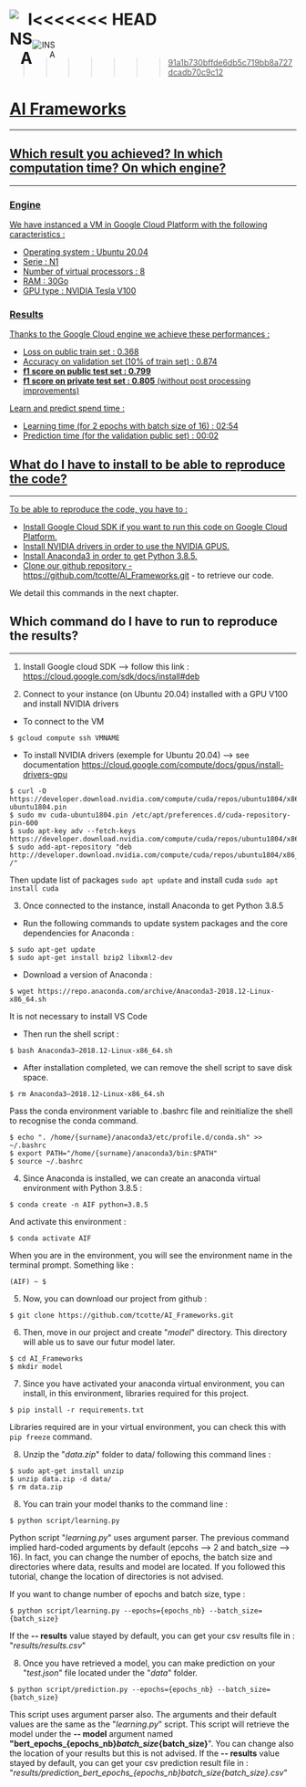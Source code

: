 <<<<<<< HEAD
<a href="http://www.insa-toulouse.fr/" ><img src="http://www.math.univ-toulouse.fr/~besse/Wikistat/Images/Logo_INSAvilletoulouse-RVB.png" style="text-align:right; float:left; max-width: 40px;margin:0px auto 0px auto; display: inline" alt="INSA"/> <br>
=======
 <a href="http://www.insa-toulouse.fr/" ><img src="http://www.math.univ-toulouse.fr/~besse/Wikistat/Images/Logo_INSAvilletoulouse-RVB.png" style="text-align:right; float:left; max-width: 40px;margin:0px auto 0px auto; display: inline" alt="INSA"/> <br>
>>>>>>> 91a1b730bffde6db5c719bb8a727dcadb70c9c12
# AI Frameworks
---
## Which result you achieved? In which computation time? On which engine?
---
### Engine

We have instanced a VM in Google Cloud Platform with the following caracteristics :
- Operating system : Ubuntu 20.04
- Serie : N1
- Number of virtual processors : 8
- RAM : 30Go
- GPU type : NVIDIA Tesla V100

### Results

Thanks to the Google Cloud engine we achieve these performances :
- Loss on public train set : 0.368
- Accuracy on validation set (10% of train set) : 0.874
- **f1 score on public test set : 0.799**
- **f1 score on private test set : 0.805** (without post processing improvements)

Learn and predict spend time : 
- Learning time (for 2 epochs with batch size of 16) : 02:54
- Prediction time (for the validation public set) : 00:02

## What do I have to install to be able to reproduce the code?
---
To be able to reproduce the code, you have to :
- Install Google Cloud SDK if you want to run this code on Google Cloud Platform.
- Install NVIDIA drivers in order to use the NVIDIA GPUS.
- Install Anaconda3 in order to get Python 3.8.5.
- Clone our github repository - https://github.com/tcotte/AI_Frameworks.git - to retrieve our code. 

We detail this commands in the next chapter.

## Which command do I have to run to reproduce the results?
---
1. Install Google cloud SDK --> follow this link : https://cloud.google.com/sdk/docs/install#deb

2. Connect to your instance (on Ubuntu 20.04) installed with a GPU V100 and install NVIDIA drivers
- To connect to the VM
```
$ gcloud compute ssh VMNAME
```

- To install NVIDIA drivers (exemple for Ubuntu 20.04) --> see documentation https://cloud.google.com/compute/docs/gpus/install-drivers-gpu
```
$ curl -O https://developer.download.nvidia.com/compute/cuda/repos/ubuntu1804/x86_64/cuda-ubuntu1804.pin
$ sudo mv cuda-ubuntu1804.pin /etc/apt/preferences.d/cuda-repository-pin-600
$ sudo apt-key adv --fetch-keys https://developer.download.nvidia.com/compute/cuda/repos/ubuntu1804/x86_64/7fa2af80.pub
$ sudo add-apt-repository "deb http://developer.download.nvidia.com/compute/cuda/repos/ubuntu1804/x86_64/ /"
```
Then update list of packages `sudo apt update` and install cuda `sudo apt install cuda`


3. Once connected to the instance, install Anaconda to get Python 3.8.5

- Run the following commands to update system packages and the core dependencies for Anaconda :
```
$ sudo apt-get update
$ sudo apt-get install bzip2 libxml2-dev
```

- Download a version of Anaconda :
```
$ wget https://repo.anaconda.com/archive/Anaconda3-2018.12-Linux-x86_64.sh
```
It is not necessary to install VS Code

- Then run the shell script :
```
$ bash Anaconda3–2018.12-Linux-x86_64.sh
```

- After installation completed, we can remove the shell script to save disk space.
```
$ rm Anaconda3–2018.12-Linux-x86_64.sh
```
Pass the conda environment variable to .bashrc file and reinitialize the shell to recognise the conda command.
```
$ echo ". /home/{surname}/anaconda3/etc/profile.d/conda.sh" >> ~/.bashrc
$ export PATH="/home/{surname}/anaconda3/bin:$PATH"
$ source ~/.bashrc
```

4. Since Anaconda is installed, we can create an anaconda virtual environment with Python 3.8.5 :
```
$ conda create -n AIF python=3.8.5
```

And activate this environment :
```
$ conda activate AIF
```

When you are in the environment, you will see the environment name in the terminal prompt. Something like :
```
(AIF) ~ $
```

5. Now, you can download our project from github :
```
$ git clone https://github.com/tcotte/AI_Frameworks.git
```

6. Then, move in our project and create "*model*" directory. This directory will able us to save
our futur model later.
```
$ cd AI_Frameworks
$ mkdir model
```

7. Since you have activated your anaconda virtual environment, you can install, in this environment, libraries required for 
this project.
```
$ pip install -r requirements.txt
```
Libraries required are in your virtual environment, you can check this with `pip freeze` command. 

8. Unzip the "*data.zip*" folder to data/ following this command lines :
```
$ sudo apt-get install unzip
$ unzip data.zip -d data/
$ rm data.zip
``` 

8. You can train your model thanks to the command line : 
```
$ python script/learning.py
```
Python script "*learning.py*" uses argument parser. The previous command implied hard-coded arguments by default (epcohs --> 2 and
batch_size --> 16).
In fact, you can change the number of epochs, the batch size and directories where data, results and model are located. 
If you followed this tutorial, change the location of directories is not advised. 

If you want to change number of epochs and batch size, type :
```
$ python script/learning.py --epochs={epochs_nb} --batch_size={batch_size}
```
If the **-- results** value stayed by default, you can get your csv results file in :
"*results/results.csv*"


8. Once you have retrieved a model, you can make prediction on your "*test.json*" file located under the "*data*" folder.
 ```
$ python script/prediction.py --epochs={epochs_nb} --batch_size={batch_size}
```
This script uses argument parser also. The arguments and their default values are the same as the "*learning.py*" script. 
This script will retrieve the model under the **-- model** argument named **"bert_epochs_{epochs_nb}_batch_size_{batch_size}**".
You can change also the location of your results but this is not advised.
If the **-- results** value stayed by default, you can get your csv prediction result file in :
"*results/prediction_bert_epochs_{epochs_nb}_batch_size_{batch_size}.csv*"
